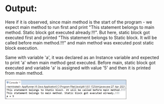 # Output:

Here if it is observed, since main method is the start of the program - we expect main method to run first and print "This statement belongs to main method. Static block got executed already.!!!".
But here, static block got executed first and printed "This statement belongs to Static block. It will be called before main method.!!!" and main method was executed post static block execution.

Same with variable 'a', it was declared as an Instance variable and expected to print 'a' when main method gest executed. Before main, static block got executed and variable 'a' is assigned with value '5' and then it is printed from main method.

<img width="396" alt="staticForBlock" src="staticForBlock.PNG">
